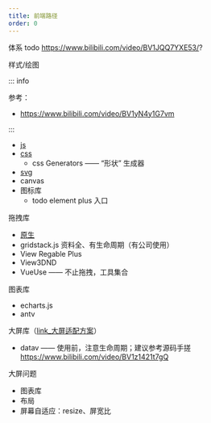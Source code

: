```yaml
---
title: 前端路径
order: 0
---
```


体系 todo
https://www.bilibili.com/video/BV1JQQ7YXE53/?

样式/绘图

::: info

参考：
+ https://www.bilibili.com/video/BV1yN4y1G7vm

:::

+ [js](./js.md)
+ [css](./css.md)
  + css Generators —— “形状” 生成器
+ [svg](./svg.md)
+ canvas
+ 图标库
  + todo element plus 入口

拖拽库

+ [原生](./js-drag-native.md)
+ gridstack.js 资料全、有生命周期（有公司使用）
+ View Regable Plus
+ View3DND
+ VueUse —— 不止拖拽，工具集合

图表库

+ echarts.js
+ antv

大屏库（[link_大屏适配方案](./feature-screen.md)）

+ datav —— 使用前，注意生命周期；建议参考源码手搓
<https://www.bilibili.com/video/BV1z1421t7gQ>

大屏问题

+ 图表库
+ 布局
+ 屏幕自适应：resize、屏宽比
